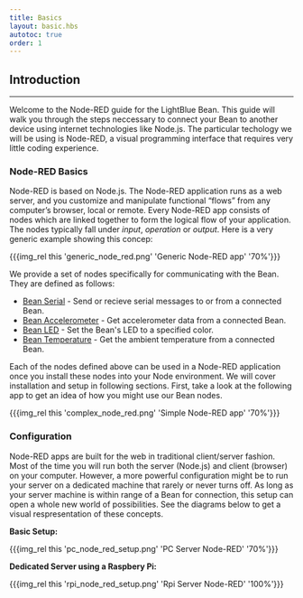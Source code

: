 ```yaml
---
title: Basics
layout: basic.hbs
autotoc: true
order: 1
---
```


## Introduction

---

Welcome to the Node-RED guide for the LightBlue Bean.  This guide will walk you through the steps neccessary to connect your Bean to another device using internet technologies like Node.js.  The particular techology we will be using is Node-RED, a visual programming interface that requires very little coding experience.

### Node-RED Basics

Node-RED is based on Node.js. The Node-RED application runs as a web server, and you customize and manipulate functional “flows” from any computer’s browser, local or remote. Every Node-RED app consists of nodes which are linked together to form the logical flow of your application. The nodes typically fall under _input_, _operation_ or _output_. Here is a very generic example showing this concep:

{{{img_rel this 'generic_node_red.png' 'Generic Node-RED app' '70%'}}}

We provide a set of nodes specifically for communicating with the Bean. They are defined as follows:

* [Bean Serial](#) - Send or recieve serial messages to or from a connected Bean.
* [Bean Accelerometer](#) - Get accelerometer data from a connected Bean.
* [Bean LED](#) - Set the Bean's LED to a specified color.
* [Bean Temperature](#) - Get the ambient temperature from a connected Bean.

Each of the nodes defined above can be used in a Node-RED application once you install these nodes into your Node environment. We will cover installation and setup in following sections. First, take a look at the following app to get an idea of how you might use our Bean nodes.

{{{img_rel this 'complex_node_red.png' 'Simple Node-RED app' '70%'}}}

### Configuration

Node-RED apps are built for the web in traditional client/server fashion. Most of the time you will run both the server (Node.js) and client (browser) on your computer. However, a more powerful configuration might be to run your server on a dedicated machine that rarely or never turns off. As long as your server machine is within range of a Bean for connection, this setup can open a whole new world of possibilities. See the diagrams below to get a visual respresentation of these concepts.

__Basic Setup:__

{{{img_rel this 'pc_node_red_setup.png' 'PC Server Node-RED' '70%'}}}

__Dedicated Server using a Raspbery Pi:__

{{{img_rel this 'rpi_node_red_setup.png' 'Rpi Server Node-RED' '100%'}}}

